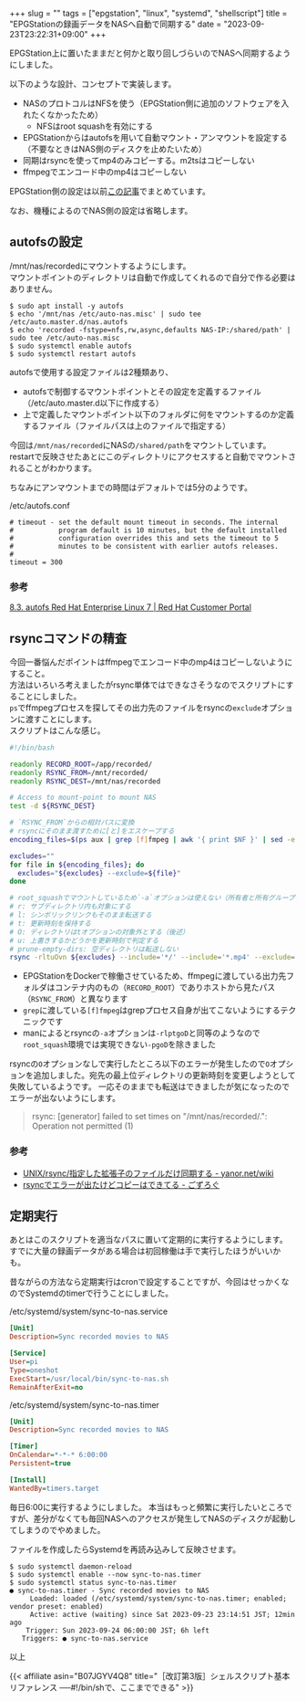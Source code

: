 +++
slug = ""
tags = ["epgstation", "linux", "systemd", "shellscript"]
title = "EPGStationの録画データをNASへ自動で同期する"
date = "2023-09-23T23:22:31+09:00"
+++

EPGStation上に置いたままだと何かと取り回しづらいのでNASへ同期するようにしました。

<!--more-->

以下のような設計、コンセプトで実装します。

* NASのプロトコルはNFSを使う（EPGStation側に追加のソフトウェアを入れたくなかったため）
    * NFSはroot squashを有効にする
* EPGStationからはautofsを用いて自動マウント・アンマウントを設定する（不要なときはNAS側のディスクを止めたいため）
* 同期はrsyncを使ってmp4のみコピーする。m2tsはコピーしない
* ffmpegでエンコード中のmp4はコピーしない

EPGStation側の設定は以前[この記事](../raspberrypi-mirakurun-epgstation/)でまとめています。

なお、機種によるのでNAS側の設定は省略します。

## autofsの設定

/mnt/nas/recordedにマウントするようにします。  
マウントポイントのディレクトリは自動で作成してくれるので自分で作る必要はありません。

``` shell
$ sudo apt install -y autofs
$ echo '/mnt/nas /etc/auto-nas.misc' | sudo tee /etc/auto.master.d/nas.autofs
$ echo 'recorded -fstype=nfs,rw,async,defaults NAS-IP:/shared/path' | sudo tee /etc/auto-nas.misc
$ sudo systemctl enable autofs
$ sudo systemctl restart autofs
```

autofsで使用する設定ファイルは2種類あり、

* autofsで制御するマウントポイントとその設定を定義するファイル（/etc/auto.master.d以下に作成する）
* 上で定義したマウントポイント以下のフォルダに何をマウントするのか定義するファイル（ファイルパスは上のファイルで指定する）

今回は`/mnt/nas/recorded`にNASの`/shared/path`をマウントしています。
restartで反映させたあとにこのディレクトリにアクセスすると自動でマウントされることがわかります。

ちなみにアンマウントまでの時間はデフォルトでは5分のようです。

/etc/autofs.conf

``` shell
# timeout - set the default mount timeout in seconds. The internal
#           program default is 10 minutes, but the default installed
#           configuration overrides this and sets the timeout to 5
#           minutes to be consistent with earlier autofs releases.
#
timeout = 300
```

### 参考

[8.3. autofs Red Hat Enterprise Linux 7 | Red Hat Customer Portal](https://access.redhat.com/documentation/ja-jp/red_hat_enterprise_linux/7/html/storage_administration_guide/nfs-autofs#s2-nfs-config-autofs)

## rsyncコマンドの精査

今回一番悩んだポイントはffmpegでエンコード中のmp4はコピーしないようにすること。  
方法はいろいろ考えましたがrsync単体ではできなさそうなのでスクリプトにすることにしました。  
`ps`でffmpegプロセスを探してその出力先のファイルをrsyncの`exclude`オプションに渡すことにします。  
スクリプトはこんな感じ。

``` bash
#!/bin/bash

readonly RECORD_ROOT=/app/recorded/
readonly RSYNC_FROM=/mnt/recorded/
readonly RSYNC_DEST=/mnt/nas/recorded

# Access to mount-point to mount NAS
test -d ${RSYNC_DEST}

# `RSYNC_FROM`からの相対パスに変換
# rsyncにそのまま渡すために[と]をエスケープする
encoding_files=$(ps aux | grep [f]fmpeg | awk '{ print $NF }' | sed -e "s#${RECORD_ROOT}##g" -e 's#\([].[]\)#\\\1#g')

excludes=""
for file in ${encoding_files}; do
  excludes="${excludes} --exclude=${file}"
done

# root_squashでマウントしているため`-a`オプションは使えない（所有者と所有グループを保持できない）
# r: サブディレクトリ内も対象にする
# l: シンボリックリンクもそのまま転送する
# t: 更新時刻を保持する
# O: ディレクトリはtオプションの対象外とする（後述）
# u: 上書きするかどうかを更新時刻で判定する
# prune-empty-dirs: 空ディレクトリは転送しない
rsync -rltuOvn ${excludes} --include='*/' --include='*.mp4' --exclude='*' --prune-empty-dirs ${RSYNC_FROM} ${RSYNC_DEST}
```

* EPGStationをDockerで稼働させているため、ffmpegに渡している出力先フォルダはコンテナ内のもの（`RECORD_ROOT`）でありホストから見たパス（`RSYNC_FROM`）と異なります
* `grep`に渡している`[f]fmpeg`はgrepプロセス自身が出てこないようにするテクニックです
* manによるとrsyncの`-a`オプションは`-rlptgoD`と同等のようなので`root_squash`環境では実現できない`-pgoD`を除きました

rsyncの`O`オプションなしで実行したところ以下のエラーが発生したので`O`オプションを追加しました。宛先の最上位ディレクトリの更新時刻を変更しようとして失敗しているようです。
一応そのままでも転送はできましたが気になったのでエラーが出ないようにします。

> rsync: [generator] failed to set times on "/mnt/nas/recorded/.": Operation not permitted (1)

### 参考

* [UNIX/rsync/指定した拡張子のファイルだけ同期する - yanor.net/wiki](https://yanor.net/wiki/?UNIX/rsync/%E6%8C%87%E5%AE%9A%E3%81%97%E3%81%9F%E6%8B%A1%E5%BC%B5%E5%AD%90%E3%81%AE%E3%83%95%E3%82%A1%E3%82%A4%E3%83%AB%E3%81%A0%E3%81%91%E5%90%8C%E6%9C%9F%E3%81%99%E3%82%8B)
* [rsyncでエラーが出たけどコピーはできてる - ごずろぐ](https://gozuk16.hatenablog.com/entry/2014/09/30/224900)

## 定期実行

あとはこのスクリプトを適当なパスに置いて定期的に実行するようにします。  
すでに大量の録画データがある場合は初回稼働は手で実行したほうがいいかも。

昔ながらの方法なら定期実行はcronで設定することですが、今回はせっかくなのでSystemdのtimerで行うことにしました。

/etc/systemd/system/sync-to-nas.service

``` ini
[Unit]
Description=Sync recorded movies to NAS

[Service]
User=pi
Type=oneshot
ExecStart=/usr/local/bin/sync-to-nas.sh
RemainAfterExit=no
```

/etc/systemd/system/sync-to-nas.timer

``` ini
[Unit]
Description=Sync recorded movies to NAS

[Timer]
OnCalendar=*-*-* 6:00:00
Persistent=true

[Install]
WantedBy=timers.target
```

毎日6:00に実行するようにしました。
本当はもっと頻繁に実行したいところですが、差分がなくても毎回NASへのアクセスが発生してNASのディスクが起動してしまうのでやめました。

ファイルを作成したらSystemdを再読み込みして反映させます。

``` shell
$ sudo systemctl daemon-reload
$ sudo systemctl enable --now sync-to-nas.timer
$ sudo systemctl status sync-to-nas.timer
● sync-to-nas.timer - Sync recorded movies to NAS
     Loaded: loaded (/etc/systemd/system/sync-to-nas.timer; enabled; vendor preset: enabled)
     Active: active (waiting) since Sat 2023-09-23 23:14:51 JST; 12min ago
    Trigger: Sun 2023-09-24 06:00:00 JST; 6h left
   Triggers: ● sync-to-nas.service
```

以上

{{< affiliate asin="B07JGYV4Q8" title="［改訂第3版］シェルスクリプト基本リファレンス ──#!/bin/shで、ここまでできる" >}}
